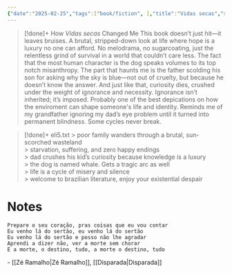 ```yaml
---
{"date":"2025-02-25","tags":["book/fiction", ],"title":"Vidas secas","subtitle":"","author":"[[Graciliano Ramos]]","description":null,"publisher":null,"publishDate":1938,"totalPage":197,"isbn10":null,"isbn13":"OCLC:460088159","topic":"[[Regionalismo]]","start":"2016-06-01","finish":"2016-07-01","publish":true,"PassFrontmatter":true}
---
```


>[!done]+ How *Vidas secas* Changed Me
> This book doesn’t just hit—it leaves bruises. A brutal, stripped-down look at life where hope is a luxury no one can afford. No melodrama, no sugarcoating, just the relentless grind of survival in a world that couldn’t care less. The fact that the most human character is the dog speaks volumes to its top notch misanthropy. The part that haunts me is the father scolding his son for asking why the sky is blue—not out of cruelty, but because he doesn’t know the answer. And just like that, curiosity dies, crushed under the weight of ignorance and necessity. Ignorance isn’t inherited; it’s imposed. Probably one of the best depications on how the enviroment can shape someone's life and identity. Reminds me of my grandfather ignoring my dad’s eye problem until it turned into permanent blindness. Some cycles never break.

>[!done]+ eli5.txt
> \> poor family wanders through a brutal, sun-scorched wasteland<br>
> \> starvation, suffering, and zero happy endings<br>
> \> dad crushes his kid’s curiosity because knowledge is a luxury<br>
> \> the dog is named whale. Gets a tragic arc as well<br>
> \> life is a cycle of misery and silence<br>
> \> welcome to brazilian literature, enjoy your existential despair<br>

# Notes

```elite
Prepare o seu coração, pras coisas que eu vou contar
Eu venho lá do sertão, eu venho lá do sertão
Eu venho lá do sertão e posso não lhe agradar
Aprendi a dizer não, ver a morte sem chorar
E a morte, o destino, tudo, a morte o destino, tudo
```
\- [[Zé Ramalho\|Zé Ramalho]], [[Disparada\|Disparada]] 